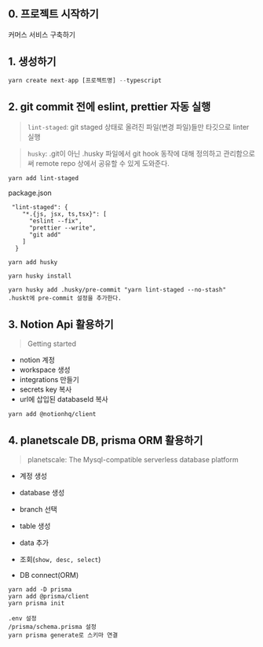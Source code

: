 ## 0. 프로젝트 시작하기

커머스 서비스 구축하기

## 1. 생성하기

```js
yarn create next-app [프로젝트명] --typescript
```

## 2. git commit 전에 eslint, prettier 자동 실행

> `lint-staged`: git staged 상태로 올려진 파일(변경 파일)들만 타깃으로 linter 실행

> `husky`: .git이 아닌 .husky 파일에서 git hook 동작에 대해 정의하고 관리함으로써 remote repo 상에서 공유할 수 있게 도와준다.

```
yarn add lint-staged
```

package.json

```
 "lint-staged": {
    "*.{js, jsx, ts,tsx}": [
      "eslint --fix",
      "prettier --write",
      "git add"
    ]
  }
```

```
yarn add husky

yarn husky install

yarn husky add .husky/pre-commit "yarn lint-staged --no-stash"
.huskt에 pre-commit 설정을 추가한다.
```

## 3. Notion Api 활용하기

> Getting started

- notion 계정
- workspace 생성
- integrations 만들기
- secrets key 복사
- url에 삽입된 databaseId 복사

```
yarn add @notionhq/client
```

## 4. planetscale DB, prisma ORM 활용하기

> planetscale: The Mysql-compatible serverless database platform

- 계정 생성
- database 생성
- branch 선택
- table 생성
- data 추가
- 조회(`show, desc, select`)

- DB connect(ORM)

```
yarn add -D prisma
yarn add @prisma/client
yarn prisma init

```

```
.env 설정
/prisma/schema.prisma 설정
yarn prisma generate로 스키마 연결
```

